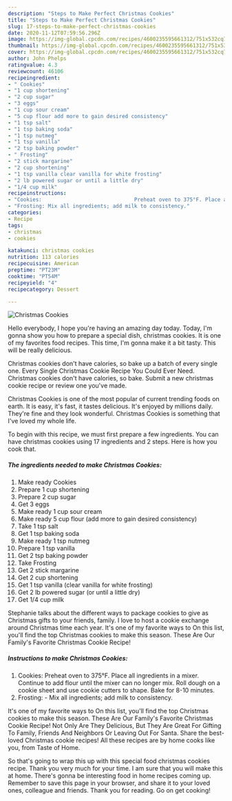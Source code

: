 ```yaml
---
description: "Steps to Make Perfect Christmas Cookies"
title: "Steps to Make Perfect Christmas Cookies"
slug: 17-steps-to-make-perfect-christmas-cookies
date: 2020-11-12T07:59:56.296Z
image: https://img-global.cpcdn.com/recipes/4600235595661312/751x532cq70/christmas-cookies-recipe-main-photo.jpg
thumbnail: https://img-global.cpcdn.com/recipes/4600235595661312/751x532cq70/christmas-cookies-recipe-main-photo.jpg
cover: https://img-global.cpcdn.com/recipes/4600235595661312/751x532cq70/christmas-cookies-recipe-main-photo.jpg
author: John Phelps
ratingvalue: 4.3
reviewcount: 46106
recipeingredient:
- " Cookies"
- "1 cup shortening"
- "2 cup sugar"
- "3 eggs"
- "1 cup sour cream"
- "5 cup flour add more to gain desired consistency"
- "1 tsp salt"
- "1 tsp baking soda"
- "1 tsp nutmeg"
- "1 tsp vanilla"
- "2 tsp baking powder"
- " Frosting"
- "2 stick margarine"
- "2 cup shortening"
- "1 tsp vanilla clear vanilla for white frosting"
- "2 lb powered sugar or until a little dry"
- "1/4 cup milk"
recipeinstructions:
- "Cookies:                              Preheat oven to 375°F. Place all ingredients in a mixer. Continue to add flour until the mixer can no longer mix. Roll dough on a cookie sheet and use cookie cutters to shape. Bake for 8-10 minutes."
- "Frosting: Mix all ingredients; add milk to consistency."
categories:
- Recipe
tags:
- christmas
- cookies

katakunci: christmas cookies 
nutrition: 113 calories
recipecuisine: American
preptime: "PT23M"
cooktime: "PT54M"
recipeyield: "4"
recipecategory: Dessert

---
```



![Christmas Cookies](https://img-global.cpcdn.com/recipes/4600235595661312/751x532cq70/christmas-cookies-recipe-main-photo.jpg)

Hello everybody, I hope you're having an amazing day today. Today, I'm gonna show you how to prepare a special dish, christmas cookies. It is one of my favorites food recipes. This time, I'm gonna make it a bit tasty. This will be really delicious.

Christmas cookies don&#39;t have calories, so bake up a batch of every single one. Every Single Christmas Cookie Recipe You Could Ever Need. Christmas cookies don&#39;t have calories, so bake. Submit a new christmas cookie recipe or review one you&#39;ve made.

Christmas Cookies is one of the most popular of current trending foods on earth. It is easy, it's fast, it tastes delicious. It's enjoyed by millions daily. They're fine and they look wonderful. Christmas Cookies is something that I've loved my whole life.


To begin with this recipe, we must first prepare a few ingredients. You can have christmas cookies using 17 ingredients and 2 steps. Here is how you cook that.

<!--inarticleads1-->

##### The ingredients needed to make Christmas Cookies:

1. Make ready  Cookies
1. Prepare 1 cup shortening
1. Prepare 2 cup sugar
1. Get 3 eggs
1. Make ready 1 cup sour cream
1. Make ready 5 cup flour (add more to gain desired consistency)
1. Take 1 tsp salt
1. Get 1 tsp baking soda
1. Make ready 1 tsp nutmeg
1. Prepare 1 tsp vanilla
1. Get 2 tsp baking powder
1. Take  Frosting
1. Get 2 stick margarine
1. Get 2 cup shortening
1. Get 1 tsp vanilla (clear vanilla for white frosting)
1. Get 2 lb powered sugar (or until a little dry)
1. Get 1/4 cup milk


Stephanie talks about the different ways to package cookies to give as Christmas gifts to your friends, family. I love to host a cookie exchange around Christmas time each year. It&#39;s one of my favorite ways to On this list, you&#39;ll find the top Christmas cookies to make this season. These Are Our Family&#39;s Favorite Christmas Cookie Recipe! 

<!--inarticleads2-->

##### Instructions to make Christmas Cookies:

1. Cookies:                              Preheat oven to 375°F. Place all ingredients in a mixer. Continue to add flour until the mixer can no longer mix. Roll dough on a cookie sheet and use cookie cutters to shape. Bake for 8-10 minutes.
1. Frosting: - Mix all ingredients; add milk to consistency.


It&#39;s one of my favorite ways to On this list, you&#39;ll find the top Christmas cookies to make this season. These Are Our Family&#39;s Favorite Christmas Cookie Recipe! Not Only Are They Delicious, But They Are Great For Gifting To Family, Friends And Neighbors Or Leaving Out For Santa. Share the best-loved Christmas cookie recipes! All these recipes are by home cooks like you, from Taste of Home. 

So that's going to wrap this up with this special food christmas cookies recipe. Thank you very much for your time. I am sure that you will make this at home. There's gonna be interesting food in home recipes coming up. Remember to save this page in your browser, and share it to your loved ones, colleague and friends. Thank you for reading. Go on get cooking!
